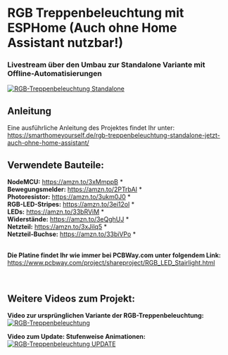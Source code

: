 # RGB Treppenbeleuchtung mit ESPHome (Auch ohne Home Assistant nutzbar!)

### Livestream über den Umbau zur Standalone Variante mit Offline-Automatisierungen  
[![RGB-Treppenbeleuchtung Standalone](http://img.youtube.com/vi/RzkHVJpzZmQ/0.jpg)](https://www.youtube.com/watch?v=RzkHVJpzZmQ "RGB Treppenbeleuchtung Standalone")


## Anleitung
Eine ausführliche Anleitung des Projektes findet Ihr unter:  
https://smarthomeyourself.de/rgb-treppenbeleuchtung-standalone-jetzt-auch-ohne-home-assistant/
<br/>  

## Verwendete Bauteile:
**NodeMCU:** https://amzn.to/3xMmppB *  
**Bewegungsmelder:** https://amzn.to/2PTrbAI *  
**Photoresistor:** https://amzn.to/3ukm0J0 *  
**RGB-LED-Stripes:** https://amzn.to/3ei12ol *  
**LEDs:** https://amzn.to/33bRViM *  
**Widerstände:** https://amzn.to/3eQghUJ *  
**Netzteil:** https://amzn.to/3xJilq5 *  
**Netzteil-Buchse:** https://amzn.to/33biVPo *  
<br/>  

**Die Platine findet Ihr wie immer bei PCBWay.com unter folgendem Link:**  
https://www.pcbway.com/project/shareproject/RGB_LED_Stairlight.html
<br/>  

<br/>  

## Weitere Videos zum Projekt:  
**Video zur ursprünglichen Variante der RGB-Treppenbeleuchtung:**  
[![RGB-Treppenbeleuchtung](http://img.youtube.com/vi/jhAS_OhYyys/0.jpg)](https://www.youtube.com/watch?v=jhAS_OhYyys "RGB Treppenbeleuchtung Ursprung")

  
**Video zum Update: Stufenweise Animationen:**  
[![RGB-Treppenbeleuchtung UPDATE](http://img.youtube.com/vi/29ch0v86I_o/0.jpg)](https://www.youtube.com/watch?v=29ch0v86I_o "RGB Treppenbeleuchtung jetzt auch mit Stufenweiser Animation")

  
  

